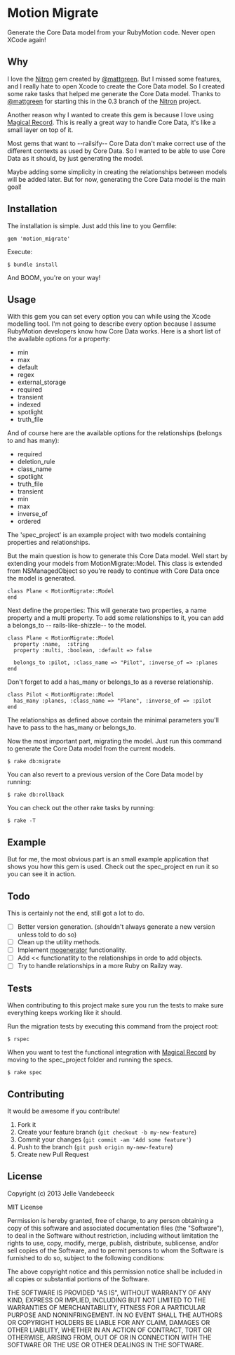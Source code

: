 # Motion Migrate

Generate the Core Data model from your RubyMotion code. Never open XCode again!

## Why

I love the [Nitron](https://github.com/mattgreen/nitron) gem created by [@mattgreen](https://github.com/mattgreen/). But I missed some features, and I really hate to open Xcode to create the Core Data model. So I created some rake tasks that helped me generate the Core Data model. Thanks to [@mattgreen](https://github.com/mattgreen/) for starting this in the 0.3 branch of the [Nitron](https://github.com/mattgreen/nitron) project.

Another reason why I wanted to create this gem is because I love using [Magical Record](https://github.com/magicalpanda/MagicalRecord). This is really a great way to handle Core Data, it's like a small layer on top of it. 

Most gems that want to --railsify-- Core Data don't make correct use of the different contexts as used by Core Data. So I wanted to be able to use Core Data as it should, by just generating the model. 

Maybe adding some simplicity in creating the relationships between models will be added later. But for now, generating the Core Data model is the main goal!

## Installation

The installation is simple. Just add this line to you Gemfile:

    gem 'motion_migrate'

Execute:

    $ bundle install

And BOOM, you're on your way!

## Usage

With this gem you can set every option you can while using the Xcode modelling tool. I'm not going to describe every option because I assume RubyMotion developers know how Core Data works. Here is a short list of the available options for a property:

- min
- max
- default
- regex
- external_storage
- required
- transient
- indexed
- spotlight
- truth_file

And of course here are the available options for the relationships (belongs to and has many):

- required
- deletion_rule
- class_name
- spotlight
- truth_file
- transient
- min
- max
- inverse_of
- ordered

The 'spec_project' is an example project with two models containing properties and relationships.

But the main question is how to generate this Core Data model. Well start by extending your models from MotionMigrate::Model. This class is extended from NSManagedObject so you're ready to continue with Core Data once the 
model is generated.

    class Plane < MotionMigrate::Model
    end

Next define the properties:
This will generate two properties, a name property and a multi property. To add some relationships to it, you can add a belongs\_to -- rails-like-shizzle-- to the model.

    class Plane < MotionMigrate::Model
      property :name,  :string
      property :multi, :boolean, :default => false

      belongs_to :pilot, :class_name => "Pilot", :inverse_of => :planes
    end

Don't forget to add a has\_many or belongs\_to as a reverse relationship.

    class Pilot < MotionMigrate::Model
      has_many :planes, :class_name => "Plane", :inverse_of => :pilot
    end

The relationships as defined above contain the minimal parameters you'll have to pass to the has\_many or belongs\_to.

Now the most important part, migrating the model. Just run this command to generate the Core Data model from the current models.

    $ rake db:migrate

You can also revert to a previous version of the Core Data model by running: 

    $ rake db:rollback

You can check out the other rake tasks by running:

    $ rake -T

## Example

But for me, the most obvious part is an small example application that shows you how this gem is used. Check out the spec_project en run it so you can see it in action.

## Todo

This is certainly not the end, still got a lot to do.

- [ ] Better version generation. (shouldn't always generate a new version unless told to do so)
- [ ] Clean up the utility methods.
- [ ] Implement [mogenerator](https://github.com/rentzsch/mogenerator) functionality.
- [ ] Add << functionatlity to the relationships in orde to add objects.
- [ ] Try to handle relationships in a more Ruby on Railzy way.

## Tests

When contributing to this project make sure you run the tests to make sure everything keeps working like it should.

Run the migration tests by executing this command from the project root:

    $ rspec

When you want to test the functional integration with [Magical Record](https://github.com/magicalpanda/MagicalRecord) by moving to the spec_project folder and running the specs.

    $ rake spec

## Contributing

It would be awesome if you contribute!

1. Fork it
2. Create your feature branch (`git checkout -b my-new-feature`)
3. Commit your changes (`git commit -am 'Add some feature'`)
4. Push to the branch (`git push origin my-new-feature`)
5. Create new Pull Request

## License

Copyright (c) 2013 Jelle Vandebeeck

MIT License

Permission is hereby granted, free of charge, to any person obtaining
a copy of this software and associated documentation files (the
"Software"), to deal in the Software without restriction, including
without limitation the rights to use, copy, modify, merge, publish,
distribute, sublicense, and/or sell copies of the Software, and to
permit persons to whom the Software is furnished to do so, subject to
the following conditions:

The above copyright notice and this permission notice shall be
included in all copies or substantial portions of the Software.

THE SOFTWARE IS PROVIDED "AS IS", WITHOUT WARRANTY OF ANY KIND,
EXPRESS OR IMPLIED, INCLUDING BUT NOT LIMITED TO THE WARRANTIES OF
MERCHANTABILITY, FITNESS FOR A PARTICULAR PURPOSE AND
NONINFRINGEMENT. IN NO EVENT SHALL THE AUTHORS OR COPYRIGHT HOLDERS BE
LIABLE FOR ANY CLAIM, DAMAGES OR OTHER LIABILITY, WHETHER IN AN ACTION
OF CONTRACT, TORT OR OTHERWISE, ARISING FROM, OUT OF OR IN CONNECTION
WITH THE SOFTWARE OR THE USE OR OTHER DEALINGS IN THE SOFTWARE.